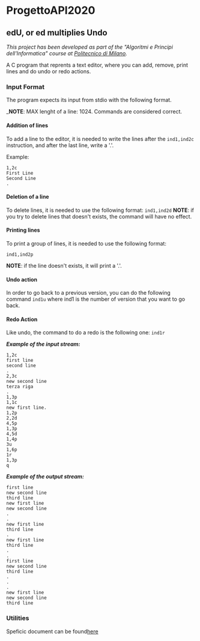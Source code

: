 # ProgettoAPI2020
## edU, or ed multiplies Undo 
*This project has been developed as part of the "Algoritmi e Principi dell'Informatica" course at [Politecnico di Milano](https://www.polimi.it/).*

A C program that reprents a text editor, where you can add, remove, print lines and do undo or redo actions.

### Input Format
The program expects its input from stdio with the following format.

_**NOTE**: MAX lenght of a line: 1024. Commands are considered correct.
#### Addition of lines
To add a line to the editor, it is needed to write the lines after the ```ind1,ind2c``` instruction, and after the last line, write a '.'.

Example:
```
1,2c
First Line
Second Line
.

```

#### Deletion of a line
To delete lines, it is needed to use the following format:
```ind1,ind2d```
**NOTE**: if you try to delete lines that doesn't exists, the command will have no effect.

#### Printing lines
To print a group of lines, it is needed to use the following format:
```
ind1,ind2p
```
**NOTE**: if the line doesn't exists, it will print a '.'.
#### Undo action
In order to go back to a previous version, you can do the following command 
``ind1u``
where ind1 is the number of version that you want to go back.
#### Redo Action
Like undo, the command to do a redo is the following one:
``ind1r``

***Example of the input stream:***
 ```
1,2c
first line
second line
.
2,3c
new second line
terza riga
.
1,3p
1,1c
new first line.
1,2p
2,2d
4,5p
1,3p
4,5d
1,4p
3u
1,6p
1r
1,3p
q

 ```

***Example of the output stream:***
 ```
 first line
 new second line
 third line
 new first line
 new second line
 .
 .
 new first line
 third line
 .
 new first line
 third line
 .
 .
 first line
 new second line
 third line
 .
 .
 .
 new first line
 new second line
 third line
 ```
 
 
 
### Utilities
Speficic document can be found[here](https://martinenghi.faculty.polimi.it/courses/api/ProvaFinale2020specifica.pdf)
